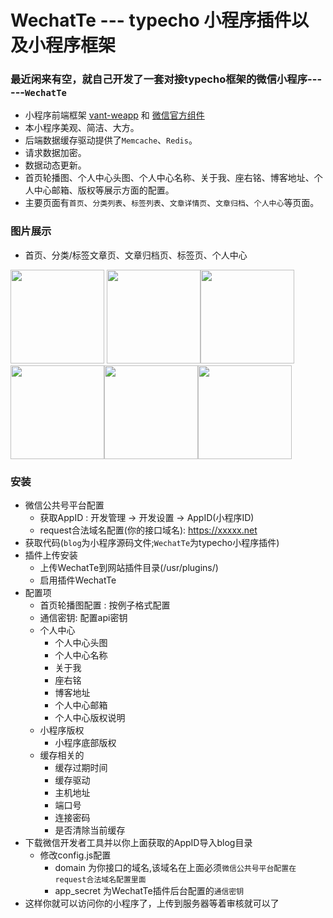 # WechatTe --- typecho 小程序插件以及小程序框架

### 最近闲来有空，就自己开发了一套对接typecho框架的微信小程序------`WechatTe`
- 小程序前端框架 [vant-weapp](https://vant-contrib.gitee.io/vant-weapp/#/home) 和 [微信官方组件](https://developers.weixin.qq.com/miniprogram/dev/component/)
- 本小程序美观、简洁、大方。
- 后端数据缓存驱动提供了`Memcache`、`Redis`。
- 请求数据加密。
- 数据动态更新。
- 首页轮播图、个人中心头图、个人中心名称、关于我、座右铭、博客地址、个人中心邮箱、版权等展示方面的配置。
- 主要页面有`首页`、`分类列表`、`标签列表`、`文章详情页`、`文章归档`、`个人中心`等页面。

### 图片展示

- 首页、分类/标签文章页、文章归档页、标签页、个人中心

<img src="https://niuzheng.net/usr/uploads/2022/07/index.jpg" width="150px"/> <img src="https://niuzheng.net/usr/uploads/2022/07/cate.jpg" width="150px"/><img src="https://niuzheng.net/usr/uploads/2022/07/cate.jpg" width="150px"/><img src="https://niuzheng.net/usr/uploads/2022/07/history.jpg" width="150px"/><img src="https://niuzheng.net/usr/uploads/2022/07/tag.jpg" width="150px"/><img src="https://niuzheng.net/usr/uploads/2022/07/me.jpg" width="150px"/>

### 安装
- 微信公共号平台配置
  - 获取AppID : 开发管理 -> 开发设置 -> AppID(小程序ID)  
  - request合法域名配置(你的接口域名): https://xxxxx.net  
- 获取代码(`blog`为小程序源码文件;`WechatTe`为typecho小程序插件)
- 插件上传安装
  - 上传WechatTe到网站插件目录(/usr/plugins/)
  - 启用插件WechatTe
- 配置项
  - 首页轮播图配置 : 按例子格式配置
  - 通信密钥: 配置api密钥
  - 个人中心
    - 个人中心头图
    - 个人中心名称
    - 关于我
    - 座右铭
    - 博客地址
    - 个人中心邮箱
    - 个人中心版权说明
  - 小程序版权
    - 小程序底部版权
  - 缓存相关的
    - 缓存过期时间 
    - 缓存驱动
    - 主机地址
    - 端口号
    - 连接密码
    - 是否清除当前缓存
- 下载微信开发者工具并以你上面获取的AppID导入blog目录
  - 修改config.js配置
    - domain 为你接口的域名,该域名在上面必须`微信公共号平台配置在request合法域名配置里面`
    - app_secret 为WechatTe插件后台配置的`通信密钥`
- 这样你就可以访问你的小程序了，上传到服务器等着审核就可以了  
